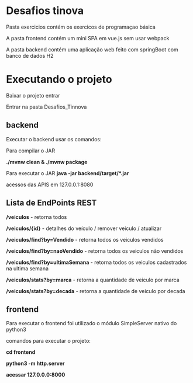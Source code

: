 # Desafios tinova

Pasta exercicios contém os exercicos de programaçao básica


A pasta frontend contém um mini SPA em vue.js sem usar webpack  

A pasta backend contém uma aplicação web feito com springBoot com banco de dados H2 

# Executando o projeto 

Baixar o projeto entrar

Entrar na pasta Desafios_Tinnova

## backend

Executar o backend usar os comandos: 

Para compilar o JAR

**./mvnw clean & ./mvnw package**

Para executar o JAR
**java -jar backend/target/*.jar**

acessos das APIS em 127.0.0.1:8080

## Lista de EndPoints REST

**/veiculos** - retorna todos


**/veiculos/{id}** - detalhes do veículo / remover veiculo / atualizar


**/veiculos/find?by=Vendido** - retorna todos os veiculos vendidos


**/veiculos/find?by=naoVendido** - retorna todos os veiculos não vendidos


**/veiculos/find?by=ultimaSemana** - retorna todos os veiculos cadastrados na ultima semana


**/veiculos/stats?by=marca** - retorna a quantidade de veiculo por marca

**/veiculos/stats?by=decada** - retorna a quantidade de veiculo por decada



## frontend

Para executar o frontend foi utilizado o módulo SimpleServer nativo do python3

comandos para executar o projeto: 


**cd frontend**

**python3 -m http.server**

**acessar 127.0.0.0:8000**

